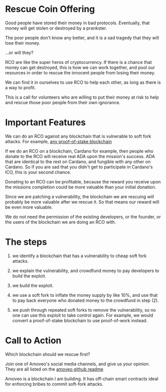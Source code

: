 Rescue Coin Offering
============

Good people have stored their money in bad protocols.
Eventually, that money will get stolen or destroyed by a prankster.

The poor people don't know any better, and it is a sad tragedy that they will lose their money.

...or will they?

RCO are like the super heros of cryptocurrency. If there is a chance that money can get destroyed, this is how we can work together, and pool our resources in order to rescue the innocent people from losing their money.

We can find it in ourselves to use RCO to help each other, as long as there is a way to profit.

This is a call for volunteers who are willing to put their money at risk to help and rescue those poor people from their own ignorance.

Important Features
============

We can do an RCO against any blockchain that is vulnerable to soft fork attacks. For example, [any proof-of-stake blockchain](https://github.com/zack-bitcoin/amoveo/blob/master/docs/other_blockchains/proof_of_stake.md)

If we do an RCO on a blockchain, Cardano for example, then people who donate to the RCO will receive real ADA upon the mission's success. ADA that are identical to the rest on Cardano, and fungible with any other on Cardano. So if you are sad that you didn't get to participate in Cardano's ICO, this is your second chance.

Donating to an RCO can be profitable, because the reward you receive upon the missions completion could be more valuable than your initial donation.

Since we are patching a vulnerability, the blockchain we are rescuing will probably be more valuable after we rescue it. So that means our reward will be even more valuable.

We do not need the permission of the existing developers, or the founder, or the users of the blockchain we are doing an RCO with.

The steps
============

1) we identify a blockchain that has a vulnerability to cheap soft fork attacks.

2) we explain the vulnerability, and crowdfund money to pay developers to build the exploit.

3) we build the exploit.

4) we use a soft fork to inflate the money supply by like 10%, and use that to pay back everyone who donated money to the crowdfund in step (2).

5) we push through repeated soft forks to remove the vulnerability, so no one can use this exploit to take control again. For example, we would convert a proof-of-stake blockchain to use proof-of-work instead.


Call to Action
=========

Which blockchain should we rescue first?

Join one of Amoveo's social media channels, and give us your opinion. They are all listed on the [amoveo github readme](https://github.com/zack-bitcoin/amoveo)

Amoveo is a blockchain I am building. It has off-chain smart contracts ideal for enforcing bribes to commit soft-fork attacks.

